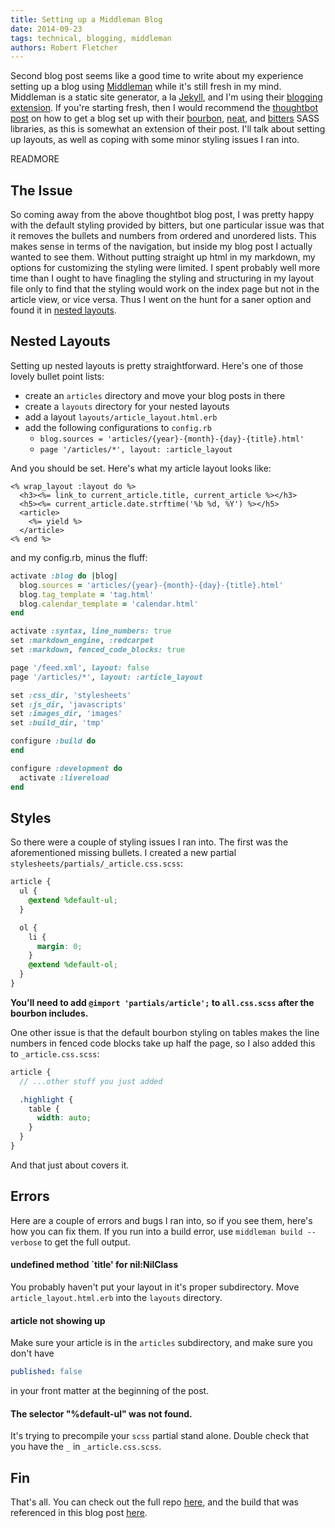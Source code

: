 ```yaml
---
title: Setting up a Middleman Blog
date: 2014-09-23
tags: technical, blogging, middleman
authors: Robert Fletcher
---
```


Second blog post seems like a good time to write about my experience setting up
a blog using [Middleman][middleman] while it's still fresh in my mind.
Middleman is a static site generator, a la [Jekyll][jekyll], and I'm using
their [blogging extension][middleman-blog]. If you're starting fresh, then I
would recommend the [thoughtbot post][thoughtbot] on how to get a blog set up
with their [bourbon][bourbon], [neat][neat], and [bitters][bitters] SASS
libraries, as this is somewhat an extension of their post. I'll talk about
setting up layouts, as well as coping with some minor styling issues I ran
into.

READMORE

## The Issue

So coming away from the above thoughtbot blog post, I was pretty happy with the default styling
provided by bitters, but one particular issue was that it removes the bullets and numbers
from ordered and unordered lists. This makes sense in terms of the navigation, but
inside my blog post I actually wanted to see them. Without putting straight up
html in my markdown, my options for customizing the styling were limited. I
spent probably well more time than I ought to have finagling the styling and
structuring in my layout file only to find that the styling would work on the
index page but not in the article view, or vice versa. Thus I went on the hunt
for a saner option and found it in [nested layouts][nested-layouts].

## Nested Layouts

Setting up nested layouts is pretty straightforward. Here's one of those lovely
bullet point lists:

- create an `articles` directory and move your blog posts in there
- create a `layouts` directory for your nested layouts
- add a layout `layouts/article_layout.html.erb`
- add the following configurations to `config.rb`
  - `blog.sources = 'articles/{year}-{month}-{day}-{title}.html'`
  - `page '/articles/*', layout: :article_layout`

And you should be set. Here's what my article layout looks like:

```erb
<% wrap_layout :layout do %>
  <h3><%= link_to current_article.title, current_article %></h3>
  <h5><%= current_article.date.strftime('%b %d, %Y') %></h5>
  <article>
    <%= yield %>
  </article>
<% end %>
```

and my config.rb, minus the fluff:

```rb
activate :blog do |blog|
  blog.sources = 'articles/{year}-{month}-{day}-{title}.html'
  blog.tag_template = 'tag.html'
  blog.calendar_template = 'calendar.html'
end

activate :syntax, line_numbers: true
set :markdown_engine, :redcarpet
set :markdown, fenced_code_blocks: true

page '/feed.xml', layout: false
page '/articles/*', layout: :article_layout

set :css_dir, 'stylesheets'
set :js_dir, 'javascripts'
set :images_dir, 'images'
set :build_dir, 'tmp'

configure :build do
end

configure :development do
  activate :livereload
end
```

## Styles

So there were a couple of styling issues I ran into. The first was the
aforementioned missing bullets. I created a new partial
`stylesheets/partials/_article.css.scss`:

```scss
article {
  ul {
    @extend %default-ul;
  }

  ol {
    li {
      margin: 0;
    }
    @extend %default-ol;
  }
}
```

**You'll need to add `@import 'partials/article';` to `all.css.scss` after the
bourbon includes.**

One other issue is that the default bourbon styling on tables makes the line
numbers in fenced code blocks take up half the page, so I also added this to
`_article.css.scss`:

```scss
article {
  // ...other stuff you just added

  .highlight {
    table {
      width: auto;
    }
  }
}
```

And that just about covers it.

## Errors

Here are a couple of errors and bugs I ran into, so if you see them, here's how
you can fix them. If you run into a build error, use `middleman build
--verbose` to get the full output.

#### undefined method `title' for nil:NilClass

You probably haven't put your layout in it's proper subdirectory. Move
`article_layout.html.erb` into the `layouts` directory.

#### article not showing up

Make sure your article is in the `articles` subdirectory, and make sure you
don't have

```yml
published: false
```

in your front matter at the beginning of the post.

#### The selector "%default-ul" was not found.

It's trying to precompile your `scss` partial stand alone. Double check that you
have the `_` in `_article.css.scss`.

## Fin

That's all. You can check out the full repo [here][blog-repo], and the build
that was referenced in this blog post [here][blog-tag].

[middleman]: http://middlemanapp.com/
[jekyll]: http://jekyllrb.com/
[middleman-blog]: http://middlemanapp.com/basics/blogging/
[thoughtbot]: http://robots.thoughtbot.com/middleman-bourbon-walkthrough
[bourbon]: http://bourbon.io/
[neat]: http://neat.bourbon.io/
[bitters]: http://bitters.bourbon.io/
[nested-layouts]: http://middlemanapp.com/basics/templates/#nested-layouts
[blog-repo]: https://github.com/mockdeep/boon-blog
[blog-tag]: https://github.com/mockdeep/boon-blog/tree/bourbon-blog
